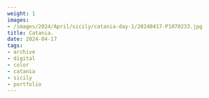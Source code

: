 ```yaml
---
weight: 1
images:
- /images/2024/April/sicily/catania-day-1/20240417-P1070233.jpg
title: Catania.
date: 2024-04-17
tags:
- archive
- digital
- color
- catania
- sicily
- portfolio
---
```


